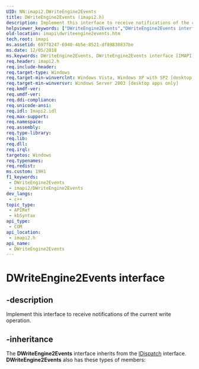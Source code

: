```yaml
---
UID: NN:imapi2.DWriteEngine2Events
title: DWriteEngine2Events (imapi2.h)
description: Implement this interface to receive notifications of the current write operation.
helpviewer_keywords: ["DWriteEngine2Events","DWriteEngine2Events interface [IMAPI]","DWriteEngine2Events interface [IMAPI]","described","imapi.dwriteengine2events","imapi2/DWriteEngine2Events"]
old-location: imapi\dwriteengine2events.htm
tech.root: imapi
ms.assetid: 697f8247-6940-4b5e-8521-df89838837be
ms.date: 12/05/2018
ms.keywords: DWriteEngine2Events, DWriteEngine2Events interface [IMAPI], DWriteEngine2Events interface [IMAPI],described, imapi.dwriteengine2events, imapi2/DWriteEngine2Events
req.header: imapi2.h
req.include-header: 
req.target-type: Windows
req.target-min-winverclnt: Windows Vista, Windows XP with SP2 [desktop apps only]
req.target-min-winversvr: Windows Server 2003 [desktop apps only]
req.kmdf-ver: 
req.umdf-ver: 
req.ddi-compliance: 
req.unicode-ansi: 
req.idl: Imapi2.idl
req.max-support: 
req.namespace: 
req.assembly: 
req.type-library: 
req.lib: 
req.dll: 
req.irql: 
targetos: Windows
req.typenames: 
req.redist: 
ms.custom: 19H1
f1_keywords:
 - DWriteEngine2Events
 - imapi2/DWriteEngine2Events
dev_langs:
 - c++
topic_type:
 - APIRef
 - kbSyntax
api_type:
 - COM
api_location:
 - imapi2.h
api_name:
 - DWriteEngine2Events
---
```


# DWriteEngine2Events interface


## -description

Implement this interface to receive notifications of the current write operation.

## -inheritance

The <b>DWriteEngine2Events</b> interface inherits from the <a href="/previous-versions/windows/desktop/api/oaidl/nn-oaidl-idispatch">IDispatch</a> interface. <b>DWriteEngine2Events</b> also has these types of members:

